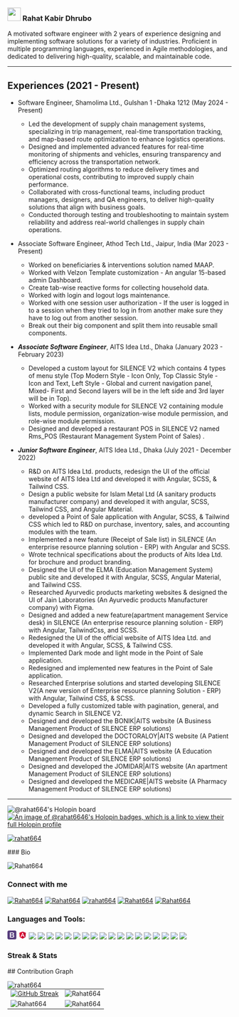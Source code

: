 

### <img src="https://media.giphy.com/media/hvRJCLFzcasrR4ia7z/giphy.gif" width="30px" height="30px"> Rahat Kabir Dhrubo 
A motivated software engineer with 2 years of experience designing and implementing software solutions for a variety of industries. Proficient in multiple programming languages, experienced in Agile methodologies, and dedicated to delivering high-quality, scalable, and maintainable code.

---

## Experiences (2021 - Present)
- Software Engineer, Shamolima Ltd., Gulshan 1 -Dhaka 1212 (May 2024 - Present)
  - Led the development of supply chain management systems, specializing in trip management, real-time transportation tracking, and map-based route optimization to enhance logistics operations.
  - Designed and implemented advanced features for real-time monitoring of shipments and vehicles, ensuring transparency and efficiency across the transportation network.
  - Optimized routing algorithms to reduce delivery times and operational costs, contributing to improved supply chain performance.
  - Collaborated with cross-functional teams, including product managers, designers, and QA engineers, to deliver high-quality solutions that align with business goals.
  - Conducted thorough testing and troubleshooting to maintain system reliability and address real-world challenges in supply chain operations.
- Associate Software Engineer, Athod Tech Ltd., Jaipur, India (Mar 2023 - Present)
  - Worked on beneficiaries & interventions solution named MAAP.
  - Worked with Velzon Template customization - An angular 15-based admin Dashboard.
  - Create tab-wise reactive forms for collecting household data.
  - Worked with login and logout logs maintenance.
  - Worked with one session user authorization - If the user is logged in to a session when they tried to log in from another make sure they have to log out from another session.
  - Break out their big component and split them into reusable small components.
- **_Associate Software Engineer_**, AITS Idea Ltd., Dhaka (January 2023 - February 2023)

  - Developed a custom layout for SILENCE V2 which contains 4 types of menu style (Top Modern Style - Icon Only, Top Classic Style - Icon and Text, Left Style - Global and current navigation panel, Mixed- First and Second layers will be in the left side and 3rd layer will be in Top).
  - Worked with a security module for SILENCE V2 containing module lists, module permission, organization-wise module permission, and role-wise module permission.
  - Designed and developed a restaurant POS in SILENCE V2 named Rms_POS (Restaurant Management System Point of Sales)
.

- **_Junior Software Engineer_**, AITS Idea Ltd., Dhaka (July 2021 - December 2022)

  - R&D on AITS Idea Ltd. products, redesign the UI of the official website of AITS Idea Ltd and developed it with Angular, SCSS, & Tailwind CSS.
  - Design a public website for Islam Metal Ltd (A sanitary products manufacturer company) and developed it with angular, SCSS, Tailwind CSS, and Angular Material.
  - developed a Point of Sale application with Angular, SCSS, & Tailwind CSS which led to R&D on purchase, inventory, sales, and accounting modules with the team.
  - Implemented a new feature (Receipt of Sale list) in SILENCE (An enterprise resource planning solution - ERP) with Angular and SCSS.
  - Wrote technical specifications about the products of Aits Idea Ltd. for brochure and product branding.
  - Designed the UI of the ELMA (Education Management System) public site and developed it with Angular, SCSS, Angular Material, and Tailwind CSS.
  - Researched Ayurvedic products marketing websites & designed the UI of Jain Laboratories (An Ayurvedic products Manufacturer company) with Figma.
  - Designed and added a new feature(apartment management Service desk) in SILENCE (An enterprise resource planning solution - ERP) with Angular, TailwindCss, and SCSS.
  - Redesigned the UI of the official website of AITS Idea Ltd. and developed it with Angular, SCSS, & Tailwind CSS.
  - Implemented Dark mode and light mode in the Point of Sale application.
  - Redesigned and implemented new features in the Point of Sale application.
  - Researched Enterprise solutions and started developing SILENCE V2(A new version of Enterprise resource planning Solution - ERP) with Angular, Tailwind CSS, & SCSS.
  - Developed a fully customized table with pagination, general, and dynamic Search in SILENCE V2. 
  - Designed and developed the BONIK|AITS website (A Business Management Product of SILENCE ERP solutions)
  - Designed and developed the DOCTORALOY|AITS website (A Patient Management Product of SILENCE ERP solutions)
  - Designed and developed the ELMA|AITS  website (A Education Management Product of SILENCE ERP solutions)
  - Designed and developed the JOMIDAR|AITS website (An apartment Management Product of SILENCE ERP solutions)
  - Designed and developed the MEDICARE|AITS website (A Pharmacy Management Product of SILENCE ERP solutions)

---

![@rahat664's Holopin board](https://holopin.me/rahat664)
[![An image of @rahat6646's Holopin badges, which is a link to view their full Holopin profile](https://holopin.me/rahat6646)](https://holopin.io/@rahat6646)
<p align="left"> <a href="https://github.com/ryo-ma/github-profile-trophy"><img src="https://github-profile-trophy.vercel.app/?username=rahat664&theme=radical" alt="rahat664" /></a> </p>
### Bio <p align="left"> <img src="https://komarev.com/ghpvc/?username=Rahat664&label=Profile%20views&color=0e75b6&style=flat" alt="Rahat664" /> </p>

### Connect with me
<p align="left">

<a href="https://twitter.com/rahatoni354" target="blank"><img align="center" src="https://raw.githubusercontent.com/rahuldkjain/github-profile-readme-generator/master/src/images/icons/Social/twitter.svg" alt="Rahat664" height="30" width="40" /></a>
<a href="https://www.linkedin.com/in/rahat664/" target="blank"><img align="center" src="https://raw.githubusercontent.com/rahuldkjain/github-profile-readme-generator/master/src/images/icons/Social/linked-in-alt.svg" alt="Rahat664" height="30" width="40" /></a>
<a href="https://stackoverflow.com/users/16548750/rahat-kabir" target="blank"><img align="center" src="https://raw.githubusercontent.com/rahuldkjain/github-profile-readme-generator/master/src/images/icons/Social/stack-overflow.svg" alt="rahat664" height="30" width="40" /></a>
<a href="https://www.instagram.com/rahat952/" target="blank"><img align="center" src="https://raw.githubusercontent.com/rahuldkjain/github-profile-readme-generator/master/src/images/icons/Social/instagram.svg" alt="Rahat664" height="30" width="40" /></a>
<a href="https://www.facebook.com/rahat6452" target="blank"><img align="center" src="https://raw.githubusercontent.com/rahuldkjain/github-profile-readme-generator/master/src/images/icons/Social/facebook.svg" alt="Rahat664" height="30" width="40" /></a>
  
</p>

<h3 align="left">Languages and Tools:</h3>
<p align="left"> 

<code><img height="20" src="https://raw.githubusercontent.com/github/explore/80688e429a7d4ef2fca1e82350fe8e3517d3494d/topics/bootstrap/bootstrap.png"></code>
<code><img height="20" src="https://raw.githubusercontent.com/github/explore/80688e429a7d4ef2fca1e82350fe8e3517d3494d/topics/angular/angular.png"></code>
<code><img height="20" src="https://seeklogo.com/images/R/react-logo-7B3CE81517-seeklogo.com.png"></code>
 <code><img height="20" src="https://seeklogo.com/images/N/nodejs-logo-FBE122E377-seeklogo.com.png"></code>
 <code><img height="20" src="https://seeklogo.com/images/T/typescript-logo-B29A3F462D-seeklogo.com.png"></code>
 <code><img height="20" src="https://seeklogo.com/images/S/sass-logo-E41E7734A8-seeklogo.com.png"></code>
  <code><img height="20" src="https://seeklogo.com/images/N/nestjs-logo-09342F76C0-seeklogo.com.png"></code>
 <code><img height="20" src="https://seeklogo.com/images/R/rxjs-logo-1C13E67498-seeklogo.com.png"></code>
   <code><img height="20" src="https://seeklogo.com/images/T/tailwind-css-logo-5AD4175897-seeklogo.com.png"></code>
   <code><img height="20" src="https://seeklogo.com/images/M/material-design-logo-8BAFEFE50B-seeklogo.com.png"></code>
    <code><img height="20" src="https://seeklogo.com/images/K/karma-logo-B204C2D2E3-seeklogo.com.png"></code>
    <code><img height="20" src="https://seeklogo.com/images/J/jasmine-logo-1A0FA4D537-seeklogo.com.png"></code>
    <code><img height="20" src="https://seeklogo.com/images/C/css-3-logo-AF06D75231-seeklogo.com.png"></code>
    <code><img height="20" src="https://seeklogo.com/images/H/html5-logo-EF92D240D7-seeklogo.com.png"></code>
    <code><img height="20" src="https://seeklogo.com/images/P/python-logo-A32636CAA3-seeklogo.com.png"></code>
    <code><img height="20" src="https://seeklogo.com/images/A/artificial-intelligence-logo-04502F7087-seeklogo.com.png"></code>
    <code><img height="20" src="https://seeklogo.com/images/J/jupyter-logo-A91705F539-seeklogo.com.png"></code>
    <code><img height="20" src="https://seeklogo.com/images/A/anaconda-logo-ECE998096F-seeklogo.com.png"></code>
  <code><img height="20" src="https://seeklogo.com/images/C/c-programming-language-logo-9B32D017B1-seeklogo.com.png"></code>
  <code><img height="20" src="https://seeklogo.com/images/C/c-logo-1B1817C041-seeklogo.com.png"></code>
 </p>


### Streak & Stats
<table>
<tr>
 <td><a href="https://git.io/streak-stats"><img src="https://streak-stats.demolab.com?user=Rahat664" alt="GitHub Streak" /></a></td>
 <td><img object-fit="cover" object-fit="center" width="100%" height="100%" src="https://github-stats-alpha.vercel.app/api/?username=Rahat664&tc=333&ic=333&bc=transparent" alt="Rahat664"/></td>
</tr>
 <tr>
    <td><img object-fit="cover" object-fit="center" width="100%" height="100%"  src="https://github-readme-stats.vercel.app/api/top-langs?username=rahat664&show_icons=true&locale=en&layout=compact" alt="Rahat664" /> </td>
     <td><img object-fit="cover" object-fit="center" width="100%" height="100%"  src="https://github-readme-stats-anuraghazra1.vercel.app/api?username=rahat664" alt="Rahat664" /> </td>
</tr>
 ## Contribution Graph
<p><img align="left" src="https://github-readme-activity-graph.vercel.app/graph?username=rahat664&theme=dracula" alt="rahat664" /></p> 
</table>
 



